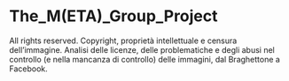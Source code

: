 # The_M(ETA)_Group_Project
All rights reserved.
Copyright, proprietà intellettuale e censura dell’immagine.
Analisi delle licenze, delle problematiche e degli abusi nel controllo (e nella mancanza di controllo) delle immagini, dal Braghettone a Facebook.
